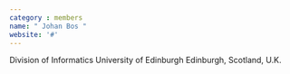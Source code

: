 ```yaml
---
category : members
name: " Johan Bos " 
website: '#'
---
```

Division of Informatics
University of Edinburgh
Edinburgh, Scotland, U.K.


